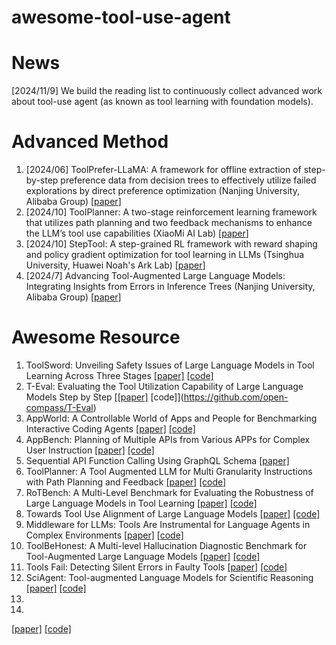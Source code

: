 # awesome-tool-use-agent

# News
[2024/11/9] We build the reading list to continuously collect advanced work about tool-use agent (as known as tool learning with foundation models). 


# Advanced Method

1. [2024/06] ToolPrefer-LLaMA: A framework for offline extraction of step-by-step preference data from decision trees to effectively utilize failed explorations by direct preference optimization (Nanjing University, Alibaba Group) [[paper](http://arxiv.org/abs/2406.07115)]
2. [2024/10] ToolPlanner: A two-stage reinforcement learning framework that utilizes path planning and two feedback mechanisms to enhance the LLM’s tool use capabilities (XiaoMi AI Lab) [[paper](http://arxiv.org/abs/2409.14826)]
3. [2024/10] StepTool: A step-grained RL framework with reward shaping and policy gradient optimization for tool learning in LLMs (Tsinghua University, Huawei Noah's Ark Lab) [[paper](http://arxiv.org/abs/2410.07745)]
4. [2024/7] Advancing Tool-Augmented Large Language Models: Integrating Insights from Errors in Inference Trees (Nanjing University, Alibaba Group) [[paper]](https://arxiv.org/pdf/2406.07115)

# Awesome Resource
1. ToolSword: Unveiling Safety Issues of Large Language Models in Tool Learning Across Three Stages [[paper]](https://arxiv.org/abs/2402.10753) [[code]](https://github.com/Junjie-Ye/ToolSword)
2. T-Eval: Evaluating the Tool Utilization Capability of Large Language Models Step by Step [[[paper]](https://aclanthology.org/2024.acl-long.515.pdf) [code]](https://github.com/open-compass/T-Eval)
3. AppWorld: A Controllable World of Apps and People for Benchmarking Interactive Coding Agents [[paper]](https://aclanthology.org/2024.acl-long.850/) [[code]](https://appworld.dev/)
4. AppBench: Planning of Multiple APIs from Various APPs for Complex User Instruction [[paper]](https://aclanthology.org/2024.emnlp-main.856.pdf) [[code]](https://github.com/ruleGreen/AppBench)
5. Sequential API Function Calling Using GraphQL Schema [[paper]](https://aclanthology.org/2024.emnlp-main.1083/)
6. ToolPlanner: A Tool Augmented LLM for Multi Granularity Instructions with Path Planning and Feedback [[paper]](https://arxiv.org/abs/2409.14826) [[code]]()
7. RoTBench: A Multi-Level Benchmark for Evaluating the Robustness of Large Language Models in Tool Learning [[paper]](https://arxiv.org/abs/2401.08326) [[code]](https://github.com/Junjie-Ye/RoTBench)
8. Towards Tool Use Alignment of Large Language Models [[paper]](https://aclanthology.org/2024.emnlp-main.82/) [[code]]()
9. Middleware for LLMs: Tools Are Instrumental for Language Agents in Complex Environments [[paper]](https://arxiv.org/abs/2402.14672) [[code]](https://huggingface.co/datasets/osunlp/KBQA-Agent)
10. ToolBeHonest: A Multi-level Hallucination Diagnostic Benchmark for Tool-Augmented Large Language Models [[paper]](https://arxiv.org/pdf/2406.20015) [[code]](https://github.com/ToolBeHonest/ToolBeHonest)
11. Tools Fail: Detecting Silent Errors in Faulty Tools [[paper]](https://arxiv.org/abs/2406.19228) [[code]]()
12. SciAgent: Tool-augmented Language Models for Scientific Reasoning [[paper]](https://arxiv.org/abs/2402.11451) [[code]]()
13. 
14. 
[[paper]]() [[code]]()
